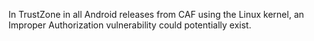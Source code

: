 In TrustZone in all Android releases from CAF using the Linux kernel, an Improper Authorization vulnerability could potentially exist.